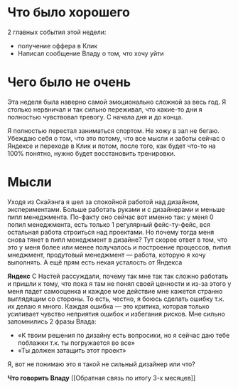 # Что было хорошего
2 главных события этой недели: 
- получение оффера в Клик
- Написал сообщение Владу о том, что хочу уйти



# Чего было не очень

Эта неделя была наверно самой эмоционально сложной за весь год. Я столько нервничал и так сильно переживал, что какие-то дни я полностью чувствовал тревогу. С начала дня и до конца. 

Я полностью перестал заниматься спортом. Не хожу в зал не бегаю. Убеждаю себя о том, что это потому, что все мысли и заботы сейчас о Яндексе и переходе в Клик и потом, после того, как будет что-то на 100% понятно, нужно будет восстановить тренировки. 


# Мысли
Уходя из Скайэнга я шел за спокойной работой над дизайном, экспериментами. Больше работать руками и с дизайнерами и меньше пипл менеджмента. По-факту оно сейчас вот именно так: у меня 0 попил менеджмента, есть только 1 регулярный фейс-ту-фейс, вся остальная работа строиться над проектами.
Но почему тогда меня снова тянет в пипл менеджмент в дизайне? Тут скорее ответ в том, что это у меня более или менее получалось и построение процессов, пипил мнеджмент, продутовый менеджмент — работа, которую я хочу выполнять. А ещё прям есть некая усталость от Яндекса

**Яндекс**
С Настей рассуждали, почему так мне так так сложно работать и пришли к тому, что пока я там не понял своей ценности и из-за этого у меня падет самооценка и каждое мое действие мне кажется странно выглядящим со стороны. То есть, честно, я боюсь сделать ошибку т.к. их делаю я много. Каждая ошибка — это критика, которая только усиливает чувство неприятия ошибок и избегания рисков.
Мне сильно запомнились 2 фразы Влада:
- «К твоим решения по дизайну есть вопросики, но я сейчас даю тебе поблажки т.к. ты погружается во все»
- «Ты должен затащить этот проект»

Я, вот не понимаю это я такой не сильный дизайнер или что? 

**Что говорить Владу** [[Обратная связь по итогу 3-х месяцев]]




